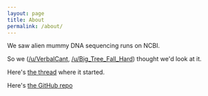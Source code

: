 ```yaml
---
layout: page
title: About
permalink: /about/
---
```


We saw alien mummy DNA sequencing runs on NCBI.

So we ([/u/VerbalCant](https://www.reddit.com/user/VerbalCant), [/u/Big_Tree_Fall_Hard](https://www.reddit.com/user/Big_Tree_Fall_Hard)) thought we'd look at it.

Here's [the thread](https://www.reddit.com/r/UFOs/comments/16niqxp/im_analyzing_the_alien_mummy_dna_so_you_dont_have/) where it started.

Here's [the GitHub repo](https://github.com/VerbalCant/peru_mummy_pipeline)

